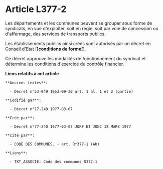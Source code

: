 # Article L377-2

Les départements et les communes peuvent se grouper sous forme de syndicats, en vue d'exploiter, soit en régie, soit par voie
de concession ou d'affermage, des services de transports publics.

Les établissements publics ainsi créés sont autorisés par un décret en Conseil d'Etat [**]conditions de forme[**].

Ce décret approuve les modalités de fonctionnement du syndicat et détermine les conditions d'exercice du contrôle financier.

**Liens relatifs à cet article**

	**Anciens textes**:

	  - Décret n°53-949 1953-09-30 art. 1 al. 1 et 2 (partie)

	**Codifié par**:

	  - Décret n°77-240 1977-03-07

	**Créé par**:

	  - Décret n°77-240 1977-03-07 JORF ET JONC 18 MARS 1977

	**Cité par**:

	  - CODE DES COMMUNES. - art. R*377-1 (Ab)

	**Liens**:

	  - TXT_ASSOCIE: Code des communes R377-1
